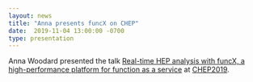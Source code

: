 ```yaml
---
layout: news
title: "Anna presents funcX on CHEP"
date:  2019-11-04 13:00:00 -0700
type: presentation
---
```


Anna Woodard presented the talk [Real-time HEP analysis with funcX, a high-performance platform for function as a service](https://indico.cern.ch/event/773049/contributions/3473813/) at [CHEP2019](http://chep2019.org/).
